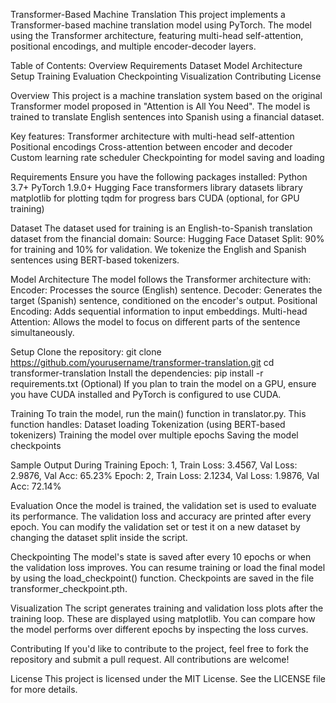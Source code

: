 Transformer-Based Machine Translation
This project implements a Transformer-based machine translation model using PyTorch. 
The model using the Transformer architecture, featuring multi-head self-attention, positional encodings, and multiple encoder-decoder layers. 

Table of Contents:
Overview
Requirements
Dataset
Model Architecture
Setup
Training
Evaluation
Checkpointing
Visualization
Contributing
License

Overview
This project is a machine translation system based on the original Transformer model proposed in "Attention is All You Need". 
The model is trained to translate English sentences into Spanish using a financial dataset.

Key features:
Transformer architecture with multi-head self-attention
Positional encodings
Cross-attention between encoder and decoder
Custom learning rate scheduler
Checkpointing for model saving and loading

Requirements
Ensure you have the following packages installed:
Python 3.7+
PyTorch 1.9.0+
Hugging Face transformers library
datasets library
matplotlib for plotting
tqdm for progress bars
CUDA (optional, for GPU training)

Dataset
The dataset used for training is an English-to-Spanish translation dataset from the financial domain:
Source: Hugging Face Dataset
Split: 90% for training and 10% for validation.
We tokenize the English and Spanish sentences using BERT-based tokenizers.

Model Architecture
The model follows the Transformer architecture with:
Encoder: Processes the source (English) sentence.
Decoder: Generates the target (Spanish) sentence, conditioned on the encoder's output.
Positional Encoding: Adds sequential information to input embeddings.
Multi-head Attention: Allows the model to focus on different parts of the sentence simultaneously.

Setup
Clone the repository:
git clone https://github.com/yourusername/transformer-translation.git
cd transformer-translation
Install the dependencies:
pip install -r requirements.txt
(Optional) If you plan to train the model on a GPU, ensure you have CUDA installed and PyTorch is configured to use CUDA.

Training
To train the model, run the main() function in translator.py. This function handles:
Dataset loading
Tokenization (using BERT-based tokenizers)
Training the model over multiple epochs
Saving the model checkpoints

Sample Output During Training
Epoch: 1, Train Loss: 3.4567, Val Loss: 2.9876, Val Acc: 65.23%
Epoch: 2, Train Loss: 2.1234, Val Loss: 1.9876, Val Acc: 72.14%

Evaluation
Once the model is trained, the validation set is used to evaluate its performance. 
The validation loss and accuracy are printed after every epoch. 
You can modify the validation set or test it on a new dataset by changing the dataset split inside the script.

Checkpointing
The model's state is saved after every 10 epochs or when the validation loss improves. 
You can resume training or load the final model by using the load_checkpoint() function. 
Checkpoints are saved in the file transformer_checkpoint.pth.

Visualization
The script generates training and validation loss plots after the training loop. 
These are displayed using matplotlib. You can compare how the model performs over different epochs by inspecting the loss curves.

Contributing
If you'd like to contribute to the project, feel free to fork the repository and submit a pull request. All contributions are welcome!

License
This project is licensed under the MIT License. See the LICENSE file for more details.
